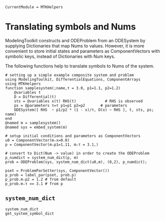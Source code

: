 ```@meta
CurrentModule = MTKHelpers
```

# Translating symbols and Nums

ModelingToolkit constructs and ODEProblem from an ODESystem by supplying Dictionaries
that map Nums to values. 
However, it is more convenient to store initial states and parameters
as ComponentVectors with symbolic keys, instead of Dictionaries with Num keys.

The following functions help to translate symbols to Nums of the system.

```@example doc
# setting up a simple example composite system and problem
using ModelingToolkit, DifferentialEquations, ComponentArrays
using MTKHelpers
function samplesystem(;name,τ = 3.0, p1=1.1, p2=1.2) 
    @variables t 
    D = Differential(t) 
    sts = @variables x(t) RHS(t)             # RHS is observed
    ps = @parameters τ=τ p1=p1 p2=p2       # parameters
    ODESystem([ RHS  ~ p1/p2 * (1 - x)/τ, D(x) ~ RHS ], t, sts, ps; name)
end                     
@named m = samplesystem()
@named sys = embed_system(m)

# setup initial conditions and parameters as ComponentVectors
u0 = ComponentVector(m₊x=0.0)
p = ComponentVector(m₊p1=1.11, m₊τ = 3.1,)

# convert to Dict(Num -> value) in order to create the ODEProblem
p_numdict = system_num_dict(p, m)
prob = ODEProblem(sys, system_num_dict(u0,m), (0,2), p_numdict);

pset = ProblemParSetter(sys, ComponentVector()) 
p_prob = label_par(pset, prob.p)
p_prob.m₊p2 = 1.2 # from default
p_prob.m₊τ == 3.1 # from p
```

## `system_num_dict`

```@docs
system_num_dict
get_system_symbol_dict
```

